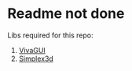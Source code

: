 # Readme not done
Libs required for this repo:
1. [VivaGUI](https://github.com/Elias-bff/VivaGUI/tree/main)
2. [Simplex3d](https://github.com/Sevii77/starfall_scripts/blob/master/lib/noise/simplex3d.lua)